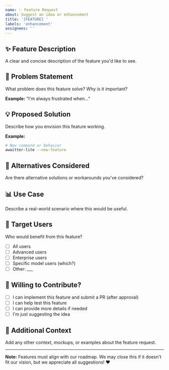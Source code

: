 ```yaml
---
name: ✨ Feature Request
about: Suggest an idea or enhancement
title: '[FEATURE] '
labels: 'enhancement'
assignees: ''
---
```


## ✨ Feature Description

A clear and concise description of the feature you'd like to see.

## 🤔 Problem Statement

What problem does this feature solve? Why is it important?

**Example:** "I'm always frustrated when..."

## 💡 Proposed Solution

Describe how you envision this feature working.

**Example:**
```bash
# New command or behavior
awaitter-lite --new-feature
```

## 🔄 Alternatives Considered

Are there alternative solutions or workarounds you've considered?

## 📊 Use Case

Describe a real-world scenario where this would be useful.

## 🎯 Target Users

Who would benefit from this feature?
- [ ] All users
- [ ] Advanced users
- [ ] Enterprise users
- [ ] Specific model users (which?)
- [ ] Other: ___

## 💪 Willing to Contribute?

- [ ] I can implement this feature and submit a PR (after approval)
- [ ] I can help test this feature
- [ ] I can provide more details if needed
- [ ] I'm just suggesting the idea

## 📝 Additional Context

Add any other context, mockups, or examples about the feature request.

---

**Note:** Features must align with our roadmap. We may close this if it doesn't fit our vision, but we appreciate all suggestions! ❤️
